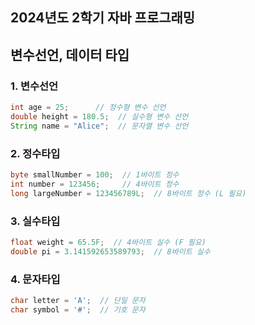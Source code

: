 ## 2024년도 2학기 자바 프로그래밍

## 변수선언, 데이터 타입

### 1. 변수선언
```java
int age = 25;      // 정수형 변수 선언
double height = 180.5;  // 실수형 변수 선언
String name = "Alice";  // 문자열 변수 선언
```

### 2. 정수타입
```java
byte smallNumber = 100;  // 1바이트 정수
int number = 123456;     // 4바이트 정수
long largeNumber = 123456789L;  // 8바이트 정수 (L 필요)
```

### 3. 실수타입
```java
float weight = 65.5F;  // 4바이트 실수 (F 필요)
double pi = 3.141592653589793;  // 8바이트 실수
```

### 4. 문자타입
```java
char letter = 'A';  // 단일 문자
char symbol = '#';  // 기호 문자
```


